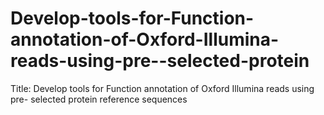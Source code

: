 # Develop-tools-for-Function-annotation-of-Oxford-Illumina-reads-using-pre--selected-protein
Title: Develop tools for Function annotation of Oxford Illumina reads using pre- selected protein reference sequences
